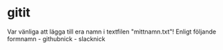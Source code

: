 # gitit

Var vänliga att lägga till era namn i textfilen "mittnamn.txt"!
Enligt följande formnamn - githubnick - slacknick
